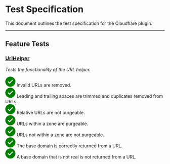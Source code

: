 # Test Specification

This document outlines the test specification for the Cloudflare plugin.

---

## Feature Tests

### [UrlHelper](pest/Feature/UrlHelperTest.php)

_Tests the functionality of the URL helper._

![Pass](https://raw.githubusercontent.com/putyourlightson/craft-generate-test-spec/main/icons/pass.svg) Invalid URLs are removed.  
![Pass](https://raw.githubusercontent.com/putyourlightson/craft-generate-test-spec/main/icons/pass.svg) Leading and trailing spaces are trimmed and duplicates removed from URLs.  
![Pass](https://raw.githubusercontent.com/putyourlightson/craft-generate-test-spec/main/icons/pass.svg) Relative URLs are not purgeable.  
![Pass](https://raw.githubusercontent.com/putyourlightson/craft-generate-test-spec/main/icons/pass.svg) URLs within a zone are purgeable.  
![Pass](https://raw.githubusercontent.com/putyourlightson/craft-generate-test-spec/main/icons/pass.svg) URLs not within a zone are not purgeable.  
![Pass](https://raw.githubusercontent.com/putyourlightson/craft-generate-test-spec/main/icons/pass.svg) The base domain is correctly returned from a URL.  
![Pass](https://raw.githubusercontent.com/putyourlightson/craft-generate-test-spec/main/icons/pass.svg) A base domain that is not real is not returned from a URL.  
